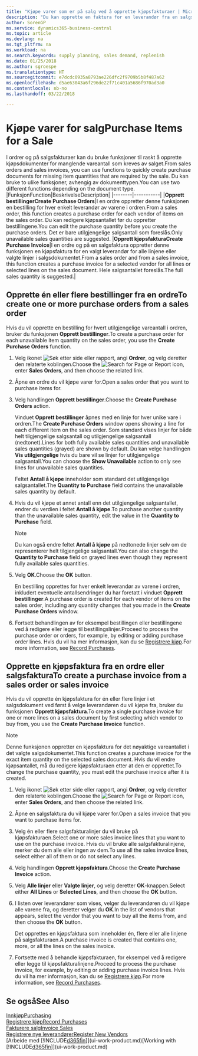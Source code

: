 ```yaml
---
title: "Kjøpe varer som er på salg ved å opprette kjøpsfakturaer | Microsoft dokumenter"
description: "Du kan opprette en faktura for en leverandør fra en salgsfaktura for å kjøpe produkter."
author: SorenGP
ms.service: dynamics365-business-central
ms.topic: article
ms.devlang: na
ms.tgt_pltfrm: na
ms.workload: na
ms.search.keywords: supply planning, sales demand, replenish
ms.date: 01/25/2018
ms.author: sgroespe
ms.translationtype: HT
ms.sourcegitcommit: e7dcdc0935a8793ae226dfc2f9709b5b8f487a62
ms.openlocfilehash: d5ae63043a6f296de22f71c401a5686f970ad3a0
ms.contentlocale: nb-no
ms.lasthandoff: 03/22/2018

---
```

# <a name="purchase-items-for-a-sale"></a><span data-ttu-id="f5da1-103">Kjøpe varer for salg</span><span class="sxs-lookup"><span data-stu-id="f5da1-103">Purchase Items for a Sale</span></span>
<span data-ttu-id="f5da1-104">I ordrer og på salgsfakturaer kan du bruke funksjoner til raskt å opprette kjøpsdokumenter for manglende vareantall som kreves av salget.</span><span class="sxs-lookup"><span data-stu-id="f5da1-104">From sales orders and sales invoices, you can use functions to quickly create purchase documents for missing item quantities that are required by the sale.</span></span> <span data-ttu-id="f5da1-105">Du kan bruke to ulike funksjoner, avhengig av dokumenttypen.</span><span class="sxs-lookup"><span data-stu-id="f5da1-105">You can use two different functions depending on the document type.</span></span>
|<span data-ttu-id="f5da1-106">Funksjon</span><span class="sxs-lookup"><span data-stu-id="f5da1-106">Function</span></span>|<span data-ttu-id="f5da1-107">Beskrivelse</span><span class="sxs-lookup"><span data-stu-id="f5da1-107">Description</span></span>|
|--------|-----------|
|<span data-ttu-id="f5da1-108">**Opprett bestillinger**</span><span class="sxs-lookup"><span data-stu-id="f5da1-108">**Create Purchase Orders**</span></span>|<span data-ttu-id="f5da1-109">I en ordre oppretter denne funksjonen en bestilling for hver enkelt leverandør av varene i ordren.</span><span class="sxs-lookup"><span data-stu-id="f5da1-109">From a sales order, this function creates a purchase order for each vendor of items on the sales order.</span></span> <span data-ttu-id="f5da1-110">Du kan redigere kjøpsantallet før du oppretter bestillingene.</span><span class="sxs-lookup"><span data-stu-id="f5da1-110">You can edit the purchase quantity before you create the purchase orders.</span></span> <span data-ttu-id="f5da1-111">Det er bare utilgjengelige salgsantall som foreslås.</span><span class="sxs-lookup"><span data-stu-id="f5da1-111">Only unavailable sales quantities are suggested.</span></span>
|<span data-ttu-id="f5da1-112">**Opprett kjøpsfaktura**</span><span class="sxs-lookup"><span data-stu-id="f5da1-112">**Create Purchase Invoice**</span></span>|<span data-ttu-id="f5da1-113">I en ordre og på en salgsfaktura oppretter denne funksjonen en kjøpsfaktura for en valgt leverandør for alle linjene eller valgte linjer i salgsdokumentet.</span><span class="sxs-lookup"><span data-stu-id="f5da1-113">From a sales order and from a sales invoice, this function creates a purchase invoice for a selected vendor for all lines or selected lines on the sales document.</span></span> <span data-ttu-id="f5da1-114">Hele salgsantallet foreslås.</span><span class="sxs-lookup"><span data-stu-id="f5da1-114">The full sales quantity is suggested.</span></span>|

## <a name="to-create-one-or-more-purchase-orders-from-a-sales-order"></a><span data-ttu-id="f5da1-115">Opprette én eller flere bestillinger fra en ordre</span><span class="sxs-lookup"><span data-stu-id="f5da1-115">To create one or more purchase orders from a sales order</span></span>
<span data-ttu-id="f5da1-116">Hvis du vil opprette en bestilling for hvert utilgjengelige vareantall i ordren, bruker du funksjonen **Opprett bestillinger**.</span><span class="sxs-lookup"><span data-stu-id="f5da1-116">To create a purchase order for each unavailable item quantity on the sales order, you use the **Create Purchase Orders** function.</span></span>

1. <span data-ttu-id="f5da1-117">Velg ikonet ![Søk etter side eller rapport](media/ui-search/search_small.png "Søk etter side eller rapport"), angi **Ordrer**, og velg deretter den relaterte koblingen.</span><span class="sxs-lookup"><span data-stu-id="f5da1-117">Choose the ![Search for Page or Report](media/ui-search/search_small.png "Search for Page or Report icon") icon, enter **Sales Orders**, and then choose the related link.</span></span>
2. <span data-ttu-id="f5da1-118">Åpne en ordre du vil kjøpe varer for.</span><span class="sxs-lookup"><span data-stu-id="f5da1-118">Open a sales order that you want to purchase items for.</span></span>
3. <span data-ttu-id="f5da1-119">Velg handlingen **Opprett bestillinger**.</span><span class="sxs-lookup"><span data-stu-id="f5da1-119">Choose the **Create Purchase Orders** action.</span></span>

    <span data-ttu-id="f5da1-120">Vinduet **Opprett bestillinger** åpnes med en linje for hver unike vare i ordren.</span><span class="sxs-lookup"><span data-stu-id="f5da1-120">The **Create Purchase Orders** window opens showing a line for each different item on the sales order.</span></span> <span data-ttu-id="f5da1-121">Som standard vises linjer for både helt tilgjengelige salgsantall og utilgjengelige salgsantall (nedtonet).</span><span class="sxs-lookup"><span data-stu-id="f5da1-121">Lines for both fully available sales quantities and unavailable sales quantities (grayed) are shown by default.</span></span> <span data-ttu-id="f5da1-122">Du kan velge handlingen **Vis utilgjengelige** hvis du bare vil se linjer for utilgjengelige salgsantall.</span><span class="sxs-lookup"><span data-stu-id="f5da1-122">You can choose the **Show Unavailable** action to only see lines for unavailable sales quantities.</span></span>

    <span data-ttu-id="f5da1-123">Feltet **Antall å kjøpe** inneholder som standard det utilgjengelige salgsantallet.</span><span class="sxs-lookup"><span data-stu-id="f5da1-123">The **Quantity to Purchase** field contains the unavailable sales quantity by default.</span></span>
4. <span data-ttu-id="f5da1-124">Hvis du vil kjøpe et annet antall enn det utilgjengelige salgsantallet, endrer du verdien i feltet **Antall å kjøpe**.</span><span class="sxs-lookup"><span data-stu-id="f5da1-124">To purchase another quantity than the unavailable sales quantity, edit the value in the **Quantity to Purchase** field.</span></span>

    > [!NOTE]  
    >   <span data-ttu-id="f5da1-125">Du kan også endre feltet **Antall å kjøpe** på nedtonede linjer selv om de representerer helt tilgjengelige salgsantall.</span><span class="sxs-lookup"><span data-stu-id="f5da1-125">You can also change the **Quantity to Purchase** field on grayed lines even though they represent fully available sales quantities.</span></span>
5. <span data-ttu-id="f5da1-126">Velg **OK**.</span><span class="sxs-lookup"><span data-stu-id="f5da1-126">Choose the **OK** button.</span></span>

    <span data-ttu-id="f5da1-127">En bestilling opprettes for hver enkelt leverandør av varene i ordren, inkludert eventuelle antallsendringer du har foretatt i vinduet **Opprett bestillinger**.</span><span class="sxs-lookup"><span data-stu-id="f5da1-127">A purchase order is created for each vendor of items on the sales order, including any quantity changes that you made in the **Create Purchase Orders** window.</span></span>
7. <span data-ttu-id="f5da1-128">Fortsett behandlingen av for eksempel bestillingen eller bestillingene ved å redigere eller legge til bestillingslinjer.</span><span class="sxs-lookup"><span data-stu-id="f5da1-128">Proceed to process the purchase order or orders, for example, by editing or adding purchase order lines.</span></span> <span data-ttu-id="f5da1-129">Hvis du vil ha mer informasjon, kan du se [Registrere kjøp](purchasing-how-record-purchases.md).</span><span class="sxs-lookup"><span data-stu-id="f5da1-129">For more information, see [Record Purchases](purchasing-how-record-purchases.md).</span></span>


## <a name="to-create-a-purchase-invoice-from-a-sales-order-or-sales-invoice"></a><span data-ttu-id="f5da1-130">Opprette en kjøpsfaktura fra en ordre eller salgsfaktura</span><span class="sxs-lookup"><span data-stu-id="f5da1-130">To create a purchase invoice from a sales order or sales invoice</span></span>
<span data-ttu-id="f5da1-131">Hvis du vil opprette én kjøpsfaktura for én eller flere linjer i et salgsdokument ved først å velge leverandøren du vil kjøpe fra, bruker du funksjonen **Opprett kjøpsfaktura**.</span><span class="sxs-lookup"><span data-stu-id="f5da1-131">To create a single purchase invoice for one or more lines on a sales document by first selecting which vendor to buy from, you use the **Create Purchase Invoice** function.</span></span>

> [!NOTE]  
>   <span data-ttu-id="f5da1-132">Denne funksjonen oppretter en kjøpsfaktura for det nøyaktige vareantallet i det valgte salgsdokumentet.</span><span class="sxs-lookup"><span data-stu-id="f5da1-132">This function creates a purchase invoice for the exact item quantity on the selected sales document.</span></span> <span data-ttu-id="f5da1-133">Hvis du vil endre kjøpsantallet, må du redigere kjøpsfakturaen etter at den er opprettet.</span><span class="sxs-lookup"><span data-stu-id="f5da1-133">To change the purchase quantity, you must edit the purchase invoice after it is created.</span></span>  

1. <span data-ttu-id="f5da1-134">Velg ikonet ![Søk etter side eller rapport](media/ui-search/search_small.png "Søk etter side eller rapport"), angi **Ordrer**, og velg deretter den relaterte koblingen.</span><span class="sxs-lookup"><span data-stu-id="f5da1-134">Choose the ![Search for Page or Report](media/ui-search/search_small.png "Search for Page or Report icon") icon, enter **Sales Orders**, and then choose the related link.</span></span>
2. <span data-ttu-id="f5da1-135">Åpne en salgsfaktura du vil kjøpe varer for.</span><span class="sxs-lookup"><span data-stu-id="f5da1-135">Open a sales invoice that you want to purchase items for.</span></span>
3. <span data-ttu-id="f5da1-136">Velg én eller flere salgsfakturalinjer du vil bruke på kjøpsfakturaen.</span><span class="sxs-lookup"><span data-stu-id="f5da1-136">Select one or more sales invoice lines that you want to use on the purchase invoice.</span></span> <span data-ttu-id="f5da1-137">Hvis du vil bruke alle salgsfakturalinjene, merker du dem alle eller ingen av dem.</span><span class="sxs-lookup"><span data-stu-id="f5da1-137">To use all the sales invoice lines, select either all of them or do not select any lines.</span></span>
4. <span data-ttu-id="f5da1-138">Velg handlingen **Opprett kjøpsfaktura**.</span><span class="sxs-lookup"><span data-stu-id="f5da1-138">Choose the **Create Purchase Invoice** action.</span></span>
5. <span data-ttu-id="f5da1-139">Velg **Alle linjer** eller **Valgte linjer**, og velg deretter **OK**-knappen.</span><span class="sxs-lookup"><span data-stu-id="f5da1-139">Select either **All Lines** or **Selected Lines**, and then choose the **OK** button.</span></span>  
6. <span data-ttu-id="f5da1-140">I listen over leverandører som vises, velger du leverandøren du vil kjøpe alle varene fra, og deretter velger du **OK**.</span><span class="sxs-lookup"><span data-stu-id="f5da1-140">In the list of vendors that appears, select the vendor that you want to buy all the items from, and then choose the **OK** button.</span></span>

    <span data-ttu-id="f5da1-141">Det opprettes en kjøpsfaktura som inneholder én, flere eller alle linjene på salgsfakturaen.</span><span class="sxs-lookup"><span data-stu-id="f5da1-141">A purchase invoice is created that contains one, more, or all the lines on the sales invoice.</span></span>
7. <span data-ttu-id="f5da1-142">Fortsette med å behandle kjøpsfakturaen, for eksempel ved å redigere eller legge til kjøpsfakturalinjene.</span><span class="sxs-lookup"><span data-stu-id="f5da1-142">Proceed to process the purchase invoice, for example, by editing or adding purchase invoice lines.</span></span> <span data-ttu-id="f5da1-143">Hvis du vil ha mer informasjon, kan du se [Registrere kjøp](purchasing-how-record-purchases.md).</span><span class="sxs-lookup"><span data-stu-id="f5da1-143">For more information, see [Record Purchases](purchasing-how-record-purchases.md).</span></span>

## <a name="see-also"></a><span data-ttu-id="f5da1-144">Se også</span><span class="sxs-lookup"><span data-stu-id="f5da1-144">See Also</span></span>
[<span data-ttu-id="f5da1-145">Innkjøp</span><span class="sxs-lookup"><span data-stu-id="f5da1-145">Purchasing</span></span>](purchasing-manage-purchasing.md)  
[<span data-ttu-id="f5da1-146">Registrere kjøp</span><span class="sxs-lookup"><span data-stu-id="f5da1-146">Record Purchases</span></span>](purchasing-how-record-purchases.md)  
[<span data-ttu-id="f5da1-147">Fakturere salg</span><span class="sxs-lookup"><span data-stu-id="f5da1-147">Invoice Sales</span></span>](sales-how-invoice-sales.md)  
[<span data-ttu-id="f5da1-148">Registrere nye leverandører</span><span class="sxs-lookup"><span data-stu-id="f5da1-148">Register New Vendors</span></span>](purchasing-how-register-new-vendors.md)  
<span data-ttu-id="f5da1-149">[Arbeide med [!INCLUDE[d365fin](includes/d365fin_md.md)]](ui-work-product.md)</span><span class="sxs-lookup"><span data-stu-id="f5da1-149">[Working with [!INCLUDE[d365fin](includes/d365fin_md.md)]](ui-work-product.md)</span></span>

